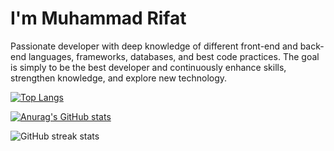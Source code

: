 # I'm Muhammad Rifat
Passionate developer with deep knowledge of different front-end and back-end languages, frameworks, databases, and best code practices. The goal is simply to be the best developer and continuously enhance skills, strengthen knowledge, and explore new technology.


[![Top Langs](https://github-readme-stats.vercel.app/api/top-langs/?username=anuraghazra)](https://github.com/anuraghazra/github-readme-stats)

[![Anurag's GitHub stats](https://github-readme-stats.vercel.app/api?username=MuhammadRifat)](https://github.com/anuraghazra/github-readme-stats)

![GitHub streak stats](https://github-readme-streak-stats.herokuapp.com/?user=MuhammadRifat)  

